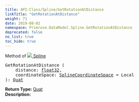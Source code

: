 ```yaml
---
title: API:Class/Spline/GetRotationAtDistance
linkTitle: "GetRotationAtDistance"
weight: 71
date: 2019-08-02
namespace: Primrose.DataModel.Spline.GetRotationAtDistance
deprecated: false
no_list: true
toc_hide: true
---
```

Method of <a href="/docs/api-reference/Class/Spline"><img src="/icons/silk/curve.png"/>&nbsp;Spline</a>
<pre class="method-declaration">
GetRotationAtDistance (
    distance: <a class="type" href="/docs/api-reference/System/Primitives#single">float32</a>,
    coordinateSpace: <a class="type" href="/docs/api-reference/Enum/SplineCoordinateSpace">SplineCoordinateSpace</a> = <a class="default-param int-param">Local</a>
): <a class="type" href="/docs/api-reference/DataType/Quat">Quat</a></pre>
<b>Return Type: </b>
<a class="type" href="/docs/api-reference/DataType/Quat">Quat</a>
<br/>
<b>Description: </b>